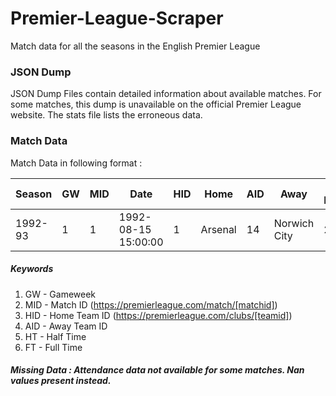 # Premier-League-Scraper
Match data for all the seasons in the English Premier League

### JSON Dump
JSON Dump Files contain detailed information about available matches. For some matches, this dump is unavailable on the official Premier League website. The stats file lists the erroneous data.

### Match Data
Match Data in following format :

| Season  | GW | MID | Date                | HID | Home    | AID | Away         | HT Home | HT Away | FT Home | FT Away | Referee   | Stadium  | City   | Attendance |
|---------|----|-----|---------------------|-----|---------|-----|--------------|---------|---------|---------|---------|-----------|----------|--------|------------|
| 1992-93 | 1  | 1   | 1992-08-15 15:00:00 | 1   | Arsenal | 14  | Norwich City | 2       | 0       | 2       | 4       | Alan Gunn | Highbury | London | 24030      |

##### Keywords 
1. GW - Gameweek
2. MID - Match ID (https://premierleague.com/match/[matchid])
3. HID - Home Team ID (https://premierleague.com/clubs/[teamid])
4. AID - Away Team ID
5. HT - Half Time
6. FT - Full Time

##### **Missing Data :** Attendance data not available for some matches. Nan values present instead.